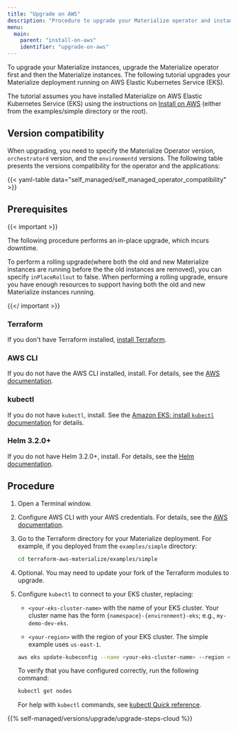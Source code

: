 ```yaml
---
title: "Upgrade on AWS"
description: "Procedure to upgrade your Materialize operator and instances running on AWS"
menu:
  main:
    parent: "install-on-aws"
    identifier: "upgrade-on-aws"
---
```


To upgrade your Materialize instances, upgrade the Materialize operator first
and then the Materialize instances. The following tutorial upgrades your
Materialize deployment running on  AWS Elastic Kubernetes Service (EKS).

The tutorial assumes you have installed Materialize on AWS Elastic Kubernetes
Service (EKS) using the instructions on [Install on
AWS](/installation/install-on-aws/) (either from the examples/simple directory
or the root).

## Version compatibility

When upgrading, you need to specify the Materialize Operator version,
`orchestratord` version, and the `environmentd` versions. The following table
presents the versions compatibility for the operator and the applications:

{{< yaml-table data="self_managed/self_managed_operator_compatibility" >}}

## Prerequisites

{{< important >}}

The following procedure performs an in-place upgrade, which incurs downtime.

To perform a rolling upgrade(where both the old and new Materialize instances
are running before the the old instances are removed), you can specify
`inPlaceRollout` to false. When performing a rolling upgrade, ensure you have
enough resources to support having both the old and new Materialize instances
running.

{{</ important >}}

### Terraform

If you don't have Terraform installed, [install
Terraform](https://developer.hashicorp.com/terraform/install?product_intent=terraform).

### AWS CLI

If you do not have the AWS CLI installed, install. For details, see the [AWS
documentation](https://docs.aws.amazon.com/cli/latest/userguide/install-cliv2.html).

### kubectl

If you do not have `kubectl`, install. See the [Amazon EKS: install `kubectl`
documentation](https://docs.aws.amazon.com/eks/latest/userguide/install-kubectl.html)
for details.

### Helm 3.2.0+

If you do not have Helm 3.2.0+, install. For details, see the [Helm
documentation](https://helm.sh/docs/intro/install/).

## Procedure

1. Open a Terminal window.

1. Configure AWS CLI with your AWS credentials. For details, see the [AWS
   documentation](https://docs.aws.amazon.com/cli/latest/userguide/cli-chap-configure.html).

1. Go to the Terraform directory for your Materialize deployment. For example,
   if you deployed from the `examples/simple` directory:

   ```bash
   cd terraform-aws-materialize/examples/simple
   ```

1. Optional. You may need to update your fork of the Terraform modules to
   upgrade.

1. Configure `kubectl` to connect to your EKS cluster, replacing:

   - `<your-eks-cluster-name>` with the name of your EKS cluster. Your cluster
       name has the form `{namespace}-{environment}-eks`; e.g.,
       `my-demo-dev-eks`.

   - `<your-region>` with the region of your EKS cluster. The
     simple example uses `us-east-1`.

   ```bash
   aws eks update-kubeconfig --name <your-eks-cluster-name> --region <your-region>
   ```

   To verify that you have configured correctly, run the following command:

   ```bash
   kubectl get nodes
   ```

   For help with `kubectl` commands, see [kubectl Quick
   reference](https://kubernetes.io/docs/reference/kubectl/quick-reference/).

{{% self-managed/versions/upgrade/upgrade-steps-cloud %}}
